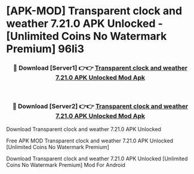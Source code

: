 # [APK-MOD] Transparent clock and weather 7.21.0 APK Unlocked - [Unlimited Coins No Watermark Premium] 96li3



<div align="center">
<h3>🔴 Download [Server1] 👉👉 <a href="https://momento.my/?title=Transparent_clock_and_weather_7.21.0_APK_Unlocked">Transparent clock and weather 7.21.0 APK Unlocked Mod Apk</a></h3><br>

<h3>🔴 Download [Server2] 👉👉 <a href="https://momento.my/?title=Transparent_clock_and_weather_7.21.0_APK_Unlocked">Transparent clock and weather 7.21.0 APK Unlocked Mod Apk</a></h3>
</div>



Download Transparent clock and weather 7.21.0 APK Unlocked 

Free APK MOD Transparent clock and weather 7.21.0 APK Unlocked [Unlimited Coins No Watermark Premium]

Download Transparent clock and weather 7.21.0 APK Unlocked [Unlimited Coins No Watermark Premium] Mod For Android

